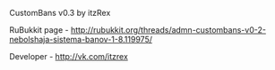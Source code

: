 CustomBans v0.3 by itzRex

RuBukkit page - http://rubukkit.org/threads/admn-custombans-v0-2-nebolshaja-sistema-banov-1-8.119975/

Developer - http://vk.com/itzrex
